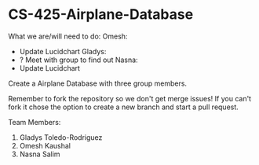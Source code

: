 # CS-425-Airplane-Database
What we are/will need to do:
Omesh:
- Update Lucidchart
Gladys:
- ? Meet with group to find out
Nasna:
- Update Lucidchart

Create a Airplane Database with three group members.

Remember to fork the repository so we don't get merge issues!
If you can't fork it chose the option to create a new branch and start a pull request.

Team Members:
1) Gladys Toledo-Rodriguez
2) Omesh Kaushal
3) Nasna Salim
